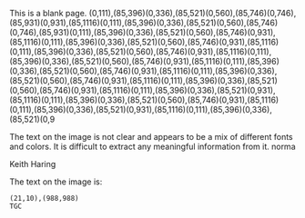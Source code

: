 This is a blank page.
(0,111),(85,396)(0,336),(85,521)(0,560),(85,746)(0,746),(85,931)(0,931),(85,1116)(0,111),(85,396)(0,336),(85,521)(0,560),(85,746)(0,746),(85,931)(0,111),(85,396)(0,336),(85,521)(0,560),(85,746)(0,931),(85,1116)(0,111),(85,396)(0,336),(85,521)(0,560),(85,746)(0,931),(85,1116)(0,111),(85,396)(0,336),(85,521)(0,560),(85,746)(0,931),(85,1116)(0,111),(85,396)(0,336),(85,521)(0,560),(85,746)(0,931),(85,1116)(0,111),(85,396)(0,336),(85,521)(0,560),(85,746)(0,931),(85,1116)(0,111),(85,396)(0,336),(85,521)(0,560),(85,746)(0,931),(85,1116)(0,111),(85,396)(0,336),(85,521)(0,560),(85,746)(0,931),(85,1116)(0,111),(85,396)(0,336),(85,521)(0,931),(85,1116)(0,111),(85,396)(0,336),(85,521)(0,560),(85,746)(0,931),(85,1116)(0,111),(85,396)(0,336),(85,521)(0,931),(85,1116)(0,111),(85,396)(0,336),(85,521)(0,9



The text on the image is not clear and appears to be a mix of different fonts and colors. It is difficult to extract any meaningful information from it.
norma

Keith Haring

The text on the image is:

```plaintext
(21,10),(988,988)
TGC